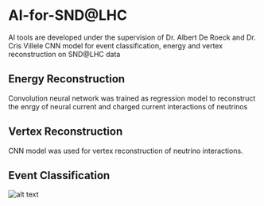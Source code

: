 # AI-for-SND@LHC 
AI tools are developed under the supervision of Dr. Albert De Roeck and Dr. Cris Villele
CNN model for event classification, energy and vertex reconstruction on SND@LHC data
## Energy Reconstruction
Convolution neural network was trained as regression model to reconstruct the enrgy of neural current and charged current interactions of neutrinos
## Vertex Reconstruction
CNN model was used for vertex reconstruction of neutrino interactions.
## Event Classification
![alt text]([https://github.com/https://github.com/shakeel92/AI-for-SND-LHC-energy-vertex-reconstruction-/error.png?raw=true)
